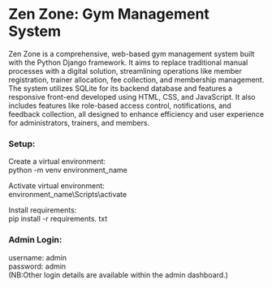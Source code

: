 # Zen Zone: Gym Management System<br>
Zen Zone is a comprehensive, web-based gym management system built with the Python Django framework. It aims to replace traditional manual processes with a digital solution, streamlining operations like member registration, trainer allocation, fee collection, and membership management. The system utilizes SQLite for its backend database and features a responsive front-end developed using HTML, CSS, and JavaScript. It also includes features like role-based access control, notifications, and feedback collection, all designed to enhance efficiency and user experience for administrators, trainers, and members.

### Setup:<br>
Create a virtual environment:<br>
python -m venv environment_name<br>

Activate virtual environment:<br>
environment_name\Scripts\activate

Install requirements:<br>
pip install -r requirements. txt

### Admin Login:<br>
username: admin<br>
password: admin<br>
(NB:Other login details are available within the admin dashboard.)


